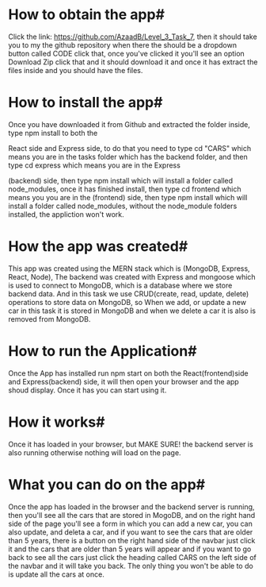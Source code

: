 # How to obtain the app#

Click the link: https://github.com/AzaadB/Level_3_Task_7, then it should take you to my the github repository when there the should be a dropdown button called CODE click that, once you've clicked it you'll see an option Download Zip click that and it should download it and once it has extract the files inside and you should have the files.

# How to install the app#

Once you have downloaded it from Github and extracted the folder inside, type npm install to both the

React side and Express side, to do that you need to type cd "CARS" which means you are in the tasks folder which has the backend folder, and then type cd express which means you are in the Express

(backend) side, then type npm install which will install a folder called node_modules, once it has finished install, then type cd frontend which means you you are in the (frontend) side, then type npm install which will install a folder called node_modules, without the node_module folders installed, the appliction won't work.

# How the app was created#

This app was created using the MERN stack which is (MongoDB, Express, React, Node), The backend was created with Express and mongoose which is used to connect to MongoDB, which is a database where we store backend data. And in this task we use CRUD(create, read, update, delete) operations to store data on MongoDB, so When we add, or update a new car in this task it is stored in MongoDB and when we delete a car it is also is removed from MongoDB.

# How to run the Application#

Once the App has installed run npm start on both the React(frontend)side and Express(backend) side, it will then open your browser and the app shoud display. Once it has you can start using it.

# How it works#

Once it has loaded in your browser, but MAKE SURE! the backend server is also running otherwise nothing will load on the page.

# What you can do on the app#

Once the app has loaded in the browser and the backend server is running, then you'll see all the cars that are stored in MogoDB, and on the right hand side of the page you'll see a form in which you can add a new car, you can also update, and deleta a car, and if you want to see the cars that are older than 5 years, there is a button on the right hand side of the navbar just click it and the cars that are older than 5 years will appear and if you want to go back to see all the cars just click the heading called CARS on the left side of the navbar and it will take you back. The only thing you won't be able to do is update all the cars at once.
